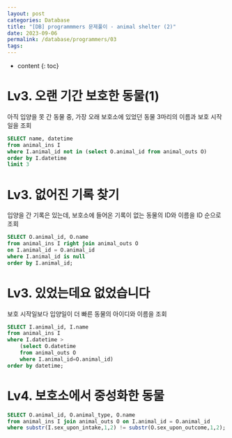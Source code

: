 ```yaml
---
layout: post
categories: Database
title: "[DB] programmmers 문제풀이 - animal shelter (2)"
date: 2023-09-06
permalink: /database/programmers/03
tags:
---
```

* content
{: toc}


<!--more-->



# Lv3. 오랜 기간 보호한 동물(1)
아직 입양을 못 간 동물 중, 가장 오래 보호소에 있었던 동물 3마리의 이름과 보호 시작일을 조회

```sql
SELECT name, datetime
from animal_ins I
where I.animal_id not in (select O.animal_id from animal_outs O)
order by I.datetime
limit 3
```
  

# Lv3. 없어진 기록 찾기
입양을 간 기록은 있는데, 보호소에 들어온 기록이 없는 동물의 ID와 이름을 ID 순으로 조회

```sql
SELECT O.animal_id, O.name
from animal_ins I right join animal_outs O
on I.animal_id = O.animal_id
where I.animal_id is null
order by I.animal_id;
```


# Lv3. 있었는데요 없었습니다
보호 시작일보다 입양일이 더 빠른 동물의 아이디와 이름을 조회

```sql
SELECT I.animal_id, I.name
from animal_ins I
where I.datetime >
	(select O.datetime
	from animal_outs O
	where I.animal_id=O.animal_id)
order by datetime;
```
  

# Lv4. 보호소에서 중성화한 동물

```sql
SELECT O.animal_id, O.animal_type, O.name
from animal_ins I join animal_outs O on I.animal_id = O.animal_id
where substr(I.sex_upon_intake,1,2) != substr(O.sex_upon_outcome,1,2);
```
  

